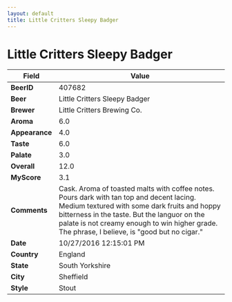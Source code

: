 ```yaml
---
layout: default
title: Little Critters Sleepy Badger
---
```


# Little Critters Sleepy Badger

| Field         | Value     |
|---------------|-----------|
| **BeerID** | 407682 |
| **Beer** | Little Critters Sleepy Badger |
| **Brewer** | Little Critters Brewing Co. |
| **Aroma** | 6.0 |
| **Appearance** | 4.0 |
| **Taste** | 6.0 |
| **Palate** | 3.0 |
| **Overall** | 12.0 |
| **MyScore** | 3.1 |
| **Comments** | Cask. Aroma of toasted malts with coffee notes. Pours dark with tan top and decent lacing. Medium textured with some dark fruits and hoppy bitterness in the taste. But the languor on the palate is not creamy enough to win higher grade. The phrase, I believe, is &quot;good but no cigar.&quot; |
| **Date** | 10/27/2016 12:15:01 PM |
| **Country** | England |
| **State** | South Yorkshire |
| **City** | Sheffield |
| **Style** | Stout |
